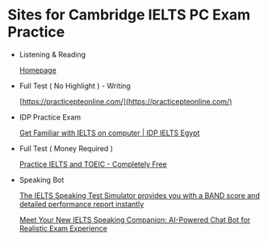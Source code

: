 # Sites for Cambridge IELTS PC Exam Practice

- Listening & Reading
    
    [Homepage](https://www.ieltsolve.com/)
    
- Full Test ( No Highlight ) - Writing
    
    [https://practicepteonline.com/](https://practicepteonline.com/)
    
- IDP Practice Exam
    
    [Get Familiar with IELTS on computer | IDP IELTS Egypt](https://ielts.idp.com/egypt/prepare/article-get-familiar-ielts-on-computer)
    
- Full Test ( Money Required )
    
    [Practice IELTS and TOEIC - Completely Free](https://starkcamp.com/ielts-aca)
    
- Speaking Bot
    
    [The IELTS Speaking Test Simulator provides you with a BAND score and detailed performance report instantly](https://smalltalk2.me/ielts)
    
    [Meet Your New IELTS Speaking Companion: AI-Powered Chat Bot for Realistic Exam Experience](https://medium.com/@vision_venture/meet-your-new-ielts-speaking-companion-ai-powered-chat-bot-for-realistic-exam-experience-b620281213bb)